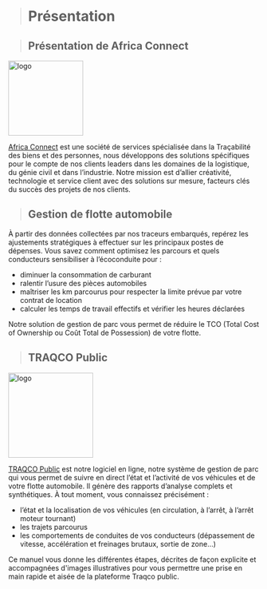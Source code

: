 ># Présentation

>## Présentation de Africa Connect

<img src="https://zoneemploi.com/wp-content/uploads/2019/11/AFRICA-CONNECT.png" alt="logo" width="150">

[Africa Connect](http://www.africa-connect.net/) est une société de services spécialisée dans la Traçabilité des biens et des personnes, nous développons des solutions spécifiques pour le compte de nos clients leaders dans les domaines de la logistique, du génie civil et dans l’industrie. Notre mission est d’allier créativité, technologie et service client avec des solutions sur mesure, facteurs clés du succès des projets de nos clients.


>## Gestion de flotte automobile 

À partir des données collectées par nos traceurs embarqués, repérez les ajustements stratégiques à effectuer sur les principaux postes de dépenses. Vous savez comment optimisez les parcours et quels conducteurs sensibiliser à l’écoconduite pour :
* diminuer la consommation de carburant
* ralentir l’usure des pièces automobiles
* maîtriser les km parcourus pour respecter la limite prévue par votre contrat de location
* calculer les temps de travail effectifs et vérifier les heures déclarées

Notre solution de gestion de parc vous permet de réduire le TCO (Total Cost of Ownership ou Coût Total de Possession) de votre flotte.

>## TRAQCO Public 

<img src="http://public.traqco.net/assets/logo.php?id=0&type=logo-main&t=f1458158961" alt="logo" width="170">

[TRAQCO Public](http://public.traqco.net/) est notre logiciel en ligne, notre système de gestion de parc qui vous permet de suivre en direct l’état et l’activité de vos véhicules et de votre flotte automobile.
Il génère des rapports d’analyse complets et synthétiques. À tout moment, vous connaissez précisément :

* l’état et la localisation de vos véhicules (en circulation, à l’arrêt, à l’arrêt moteur tournant)
* les trajets parcourus
* les comportements de conduites de vos conducteurs (dépassement de vitesse, accélération et freinages brutaux, sortie de zone…)

Ce manuel vous donne les différentes étapes, décrites de façon explicite et accompagnées d'images illustratives pour vous permettre une prise en main rapide et aisée de la plateforme Traqco public.
